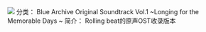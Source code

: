 ![](//static.kivo.wiki/images/music/cover/VIh34D1GB7pX7TiFi7ceZtAiPeiNojyw.png)
分类： Blue Archive Original Soundtrack Vol.1 ~Longing for the Memorable Days ~
简介：
Rolling beat的原声OST收录版本

